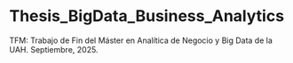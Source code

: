 # Thesis_BigData_Business_Analytics
TFM: Trabajo de Fin del Máster en Analítica de Negocio y Big Data de la UAH. Septiembre, 2025.
